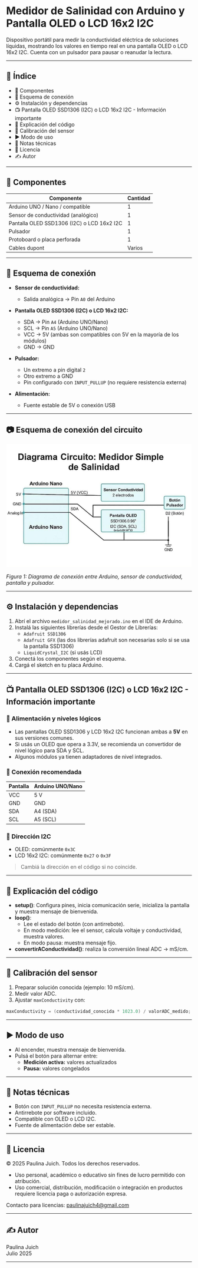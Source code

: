 # Medidor de Salinidad con Arduino y Pantalla OLED o LCD 16x2 I2C

Dispositivo portátil para medir la conductividad eléctrica de soluciones líquidas, mostrando los valores en tiempo real en una pantalla OLED o LCD 16x2 I2C. Cuenta con un pulsador para pausar o reanudar la lectura.

---

## 📑 Índice

- 🔧 Componentes  
- 🔌 Esquema de conexión  
- ⚙️ Instalación y dependencias  
- 📺 Pantalla OLED SSD1306 (I2C) o LCD 16x2 I2C - Información importante  
- 🧠 Explicación del código  
- 🔧 Calibración del sensor  
- ▶️ Modo de uso  
- 🧪 Notas técnicas  
- 📄 Licencia  
- ✍️ Autor  

---

## 🔧 Componentes

| Componente              | Cantidad             |
|------------------------|----------------------|
| Arduino UNO / Nano / compatible | 1                    |
| Sensor de conductividad (analógico) | 1                    |
| Pantalla OLED SSD1306 (I2C) o LCD 16x2 I2C | 1              |
| Pulsador                | 1                    |
| Protoboard o placa perforada | 1                    |
| Cables dupont           | Varios               |

---

## 🔌 Esquema de conexión

- **Sensor de conductividad:**  
  - Salida analógica → Pin `A0` del Arduino

- **Pantalla OLED SSD1306 (I2C) o LCD 16x2 I2C:**  
  - SDA → Pin `A4` (Arduino UNO/Nano)  
  - SCL → Pin `A5` (Arduino UNO/Nano)  
  - VCC → 5V (ambas son compatibles con 5V en la mayoría de los módulos)  
  - GND → GND  

- **Pulsador:**  
  - Un extremo a pin digital `2`  
  - Otro extremo a GND  
  - Pin configurado con `INPUT_PULLUP` (no requiere resistencia externa)

- **Alimentación:**  
  - Fuente estable de 5V o conexión USB  

---

## 📷 Esquema de conexión del circuito

![Esquema de conexión](esquema_conexion.png)

*Figura 1: Diagrama de conexión entre Arduino, sensor de conductividad, pantalla y pulsador.*

---

## ⚙️ Instalación y dependencias

1. Abrí el archivo `medidor_salinidad_mejorado.ino` en el IDE de Arduino.  
2. Instalá las siguientes librerías desde el Gestor de Librerías:  
   - `Adafruit SSD1306`  
   - `Adafruit GFX`  (las dos librerías adafruit son necesarias solo si se usa la pantalla SSD1306)
   - `LiquidCrystal_I2C` (si usás LCD)  
3. Conectá los componentes según el esquema.  
4. Cargá el sketch en tu placa Arduino.  

---

## 📺 Pantalla OLED SSD1306 (I2C) o LCD 16x2 I2C - Información importante

### 🔋 Alimentación y niveles lógicos

- Las pantallas OLED SSD1306 y LCD 16x2 I2C funcionan ambas a **5V** en sus versiones comunes.
- Si usás un OLED que opera a 3.3V, se recomienda un convertidor de nivel lógico para SDA y SCL.
- Algunos módulos ya tienen adaptadores de nivel integrados.

### 🔌 Conexión recomendada

| Pantalla               | Arduino UNO/Nano         |
|------------------------|--------------------------|
| VCC                   | 5 V                      |
| GND                   | GND                      |
| SDA                   | A4 (SDA)                 |
| SCL                   | A5 (SCL)                 |

### 🎯 Dirección I2C

- OLED: comúnmente `0x3C`
- LCD 16x2 I2C: comúnmente `0x27` o `0x3F`

> Cambiá la dirección en el código si no coincide.

---

## 🧠 Explicación del código

- **setup()**: Configura pines, inicia comunicación serie, inicializa la pantalla y muestra mensaje de bienvenida.  
- **loop()**:  
  - Lee el estado del botón (con antirrebote).  
  - En modo medición: lee el sensor, calcula voltaje y conductividad, muestra valores.  
  - En modo pausa: muestra mensaje fijo.  
- **convertirAConductividad()**: realiza la conversión lineal ADC → mS/cm.

---

## 🔧 Calibración del sensor

1. Preparar solución conocida (ejemplo: 10 mS/cm).  
2. Medir valor ADC.  
3. Ajustar `maxConductivity` con:

```cpp
maxConductivity = (conductividad_conocida * 1023.0) / valorADC_medido;
```

---

## ▶️ Modo de uso

- Al encender, muestra mensaje de bienvenida.  
- Pulsá el botón para alternar entre:  
  - **Medición activa:** valores actualizados  
  - **Pausa:** valores congelados  

---

## 🧪 Notas técnicas

- Botón con `INPUT_PULLUP` no necesita resistencia externa.  
- Antirrebote por software incluido.  
- Compatible con OLED o LCD I2C.  
- Fuente de alimentación debe ser estable.

---

## 📄 Licencia


© 2025 Paulina Juich. Todos los derechos reservados.

- Uso personal, académico o educativo sin fines de lucro permitido con atribución.  
- Uso comercial, distribución, modificación o integración en productos requiere licencia paga o autorización expresa.  

Contacto para licencias: [paulinajuich4@gmail.com](mailto:paulinajuich4@gmail.com)

---

## ✍️ Autor

Paulina Juich  
Julio 2025

---
